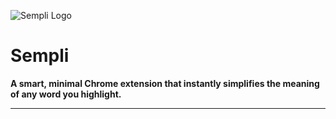 ![Sempli Logo](https://raw.githubusercontent.com/your-username/sempli/main/logo.png)

# Sempli

**A smart, minimal Chrome extension that instantly simplifies the meaning of any word you highlight.**

---
